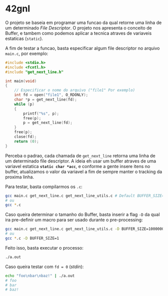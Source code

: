 # 42gnl
O projeto se baseia em programar uma funcao da qual retorne uma linha de um determinado _File Descriptor_. O projeto nos apresenta o conceito de Buffer, e tambem como podemos aplicar a tecnica atraves de variaveis estaticas (`static`).

A fim de testar a funcao, basta especificar algum file descriptor no arquivo `main.c`, por exemplo:
```c
#include <stdio.h>
#include <fcntl.h>
#include "get_next_line.h"

int	main(void)
{
	// Especificar o nome do arquivo ("file1" Por exemplo)
	int	fd = open("file1", O_RDONLY);
	char *p = get_next_line(fd);
	while (p)
	{
		printf("%s", p);
		free(p);
		p = get_next_line(fd);
	}
	free(p);
	close(fd);
	return (0);
}
```
Perceba o padrao, cada chamada de `get_next_line` retorna uma linha de um determinado file descriptor. A ideia eh usar um buffer atraves de uma variavel estatica **`static char *acc`**, e conforme a gente insere itens no buffer, atualizamos o valor da variavel a fim de sempre manter o tracking da proxima linha.

Para testar, basta compilarmos os `.c`:
```sh
gcc main.c get_next_line.c get_next_line_utils.c # Default BUFFER_SIZE=5
# ou
gcc *.c
```

Caso queira determinar o tamanho do Buffer, basta inserir a flag `-D` da qual ira pre-definir um macro para ser usado durante o pre-processing:
```sh
gcc main.c get_next_line.c get_next_line_utils.c -D BUFFER_SIZE=10000000
# ou
gcc *.c -D BUFFER_SIZE=1
```

Feito isso, basta executar o processo:
```sh
./a.out
```

Caso queira testar com `fd = 0` (_stdin_):
```sh
echo "foo\nbar\nbaz!" | ./a.out
# foo
# bar
# baz!
```
